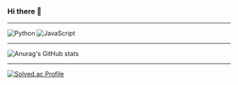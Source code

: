 ### Hi there 👋

<!--
**TopGun1405/TopGun1405** is a ✨ _special_ ✨ repository because its `README.md` (this file) appears on your GitHub profile.

Here are some ideas to get you started:

- 🔭 I’m currently working on ...
- 🌱 I’m currently learning ...
- 👯 I’m looking to collaborate on ...
- 🤔 I’m looking for help with ...
- 💬 Ask me about ...
- 📫 How to reach me: ...
- 😄 Pronouns: ...
- ⚡ Fun fact: ...
-->

---
![Python](https://img.shields.io/badge/Python-3776AB.svg?&style=for-the-badge&logo=Python&logoColor=white)
![JavaScript](https://img.shields.io/badge/JavaScript-F7DF1E.svg?&style=for-the-badge&logo=JavaScript&logoColor=white)

---
![Anurag's GitHub stats](https://github-readme-stats.vercel.app/api?username=TopGun1405&show_icons=true&theme=radical)

---
[![Solved.ac Profile](http://mazassumnida.wtf/api/v2/generate_badge?boj=topgun)](https://solved.ac/topgun/)
